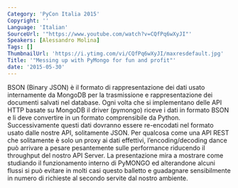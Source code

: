 ```yaml
---
Category: 'PyCon Italia 2015'
Copyright: ''
Language: 'Italian'
SourceUrl: '"https://www.youtube.com/watch?v=CQfPq6wXyJI"'
Speakers: [Alessandro Molina]
Tags: []
ThumbnailUrl: 'https://i.ytimg.com/vi/CQfPq6wXyJI/maxresdefault.jpg'
Title: '"Messing up with PyMongo for fun and profit"'
date: '2015-05-30'
---
```

BSON (Binary JSON) è il formato di rappresentazione dei dati usato internamente da MongoDB per la trasmissione e rappresentazione dei documenti salvati nel database.
Ogni volta che si implementano delle API HTTP basate su MongoDB il driver (pymongo) riceve i dati in formato BSON e li deve convertire in un formato comprensibile da Python. Successivamente questi dati dovranno essere re-encodati nel formato usato dalle nostre API, solitamente JSON.
Per qualcosa come una API REST che solitamente è solo un proxy ai dati effettivi, l’encoding/decoding dance può arrivare a pesare pesantemente sulle performance riducendo il throughput del nostro API Server.
La presentazione mira a mostrare come studiando il funzionamento interno di PyMONGO ed alterandone alcuni flussi si può evitare in molti casi questo balletto e guadagnare sensibilmente in numero di richieste al secondo servite dal nostro ambiente.
